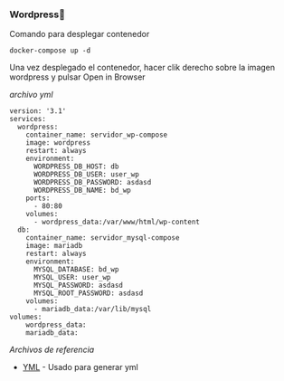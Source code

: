 
### Wordpress🔧

Comando para desplegar contenedor

```
docker-compose up -d
```

Una vez desplegado el contenedor, hacer clik derecho sobre la imagen wordpress y pulsar Open in Browser

_archivo yml_

```
version: '3.1'
services:
  wordpress:
    container_name: servidor_wp-compose
    image: wordpress
    restart: always
    environment:
      WORDPRESS_DB_HOST: db
      WORDPRESS_DB_USER: user_wp
      WORDPRESS_DB_PASSWORD: asdasd
      WORDPRESS_DB_NAME: bd_wp
    ports:
      - 80:80
    volumes:
      - wordpress_data:/var/www/html/wp-content
  db:
    container_name: servidor_mysql-compose
    image: mariadb
    restart: always
    environment:
      MYSQL_DATABASE: bd_wp
      MYSQL_USER: user_wp
      MYSQL_PASSWORD: asdasd
      MYSQL_ROOT_PASSWORD: asdasd
    volumes:
      - mariadb_data:/var/lib/mysql
volumes:
    wordpress_data:
    mariadb_data:

```
_Archivos de referencia_

* [YML](https://josedom24.github.io/curso_docker_2022/sesion4/wordpress.html) - Usado para generar yml

